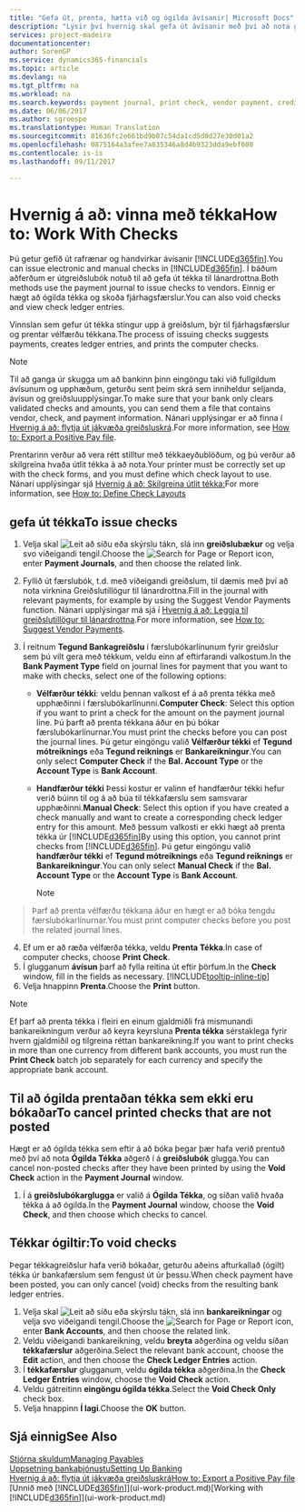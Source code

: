 ```yaml
---
title: "Gefa út, prenta, hætta við og ógilda ávísanir| Microsoft Docs"
description: "Lýsir því hvernig skal gefa út ávísanir með því að nota greiðslubók, prenta ávísanir og ógilda eða skoða ávísanafjárhagsfærslur í Financials."
services: project-madeira
documentationcenter: 
author: SorenGP
ms.service: dynamics365-financials
ms.topic: article
ms.devlang: na
ms.tgt_pltfrm: na
ms.workload: na
ms.search.keywords: payment journal, print check, vendor payment, creditor, debt, balance due, AP
ms.date: 06/06/2017
ms.author: sgroespe
ms.translationtype: Human Translation
ms.sourcegitcommit: 81636fc2e661bd9b07c54da1cd5d0d27e30d01a2
ms.openlocfilehash: 0875164a3afee7a835346a8d4b9323dda9ebf080
ms.contentlocale: is-is
ms.lasthandoff: 09/11/2017

---
```

# <a name="how-to-work-with-checks"></a><span data-ttu-id="cdca2-103">Hvernig á að: vinna með tékka</span><span class="sxs-lookup"><span data-stu-id="cdca2-103">How to: Work With Checks</span></span>
<span data-ttu-id="cdca2-104">Þú getur gefið út rafrænar og handvirkar ávísanir [!INCLUDE[d365fin](includes/d365fin_md.md)].</span><span class="sxs-lookup"><span data-stu-id="cdca2-104">You can issue electronic and manual checks in [!INCLUDE[d365fin](includes/d365fin_md.md)].</span></span> <span data-ttu-id="cdca2-105">Í báðum aðferðum er útgreiðslubók notuð til að gefa út tékka til lánardrottna.</span><span class="sxs-lookup"><span data-stu-id="cdca2-105">Both methods use the payment journal to issue checks to vendors.</span></span> <span data-ttu-id="cdca2-106">Einnig er hægt að ógilda tékka og skoða fjárhagsfærslur.</span><span class="sxs-lookup"><span data-stu-id="cdca2-106">You can also void checks and view check ledger entries.</span></span>

<span data-ttu-id="cdca2-107">Vinnslan sem gefur út tékka stingur upp á greiðslum, býr til fjárhagsfærslur og prentar vélfærðu  tékkana.</span><span class="sxs-lookup"><span data-stu-id="cdca2-107">The process of issuing checks suggests payments, creates ledger entries, and prints the computer checks.</span></span>

> [!NOTE]  
>   <span data-ttu-id="cdca2-108">Til að ganga úr skugga um að bankinn þinn eingöngu taki við fullgildum ávísunum og upphæðum, geturðu sent þeim skrá sem inniheldur seljanda, ávísun og greiðsluupplýsingar.</span><span class="sxs-lookup"><span data-stu-id="cdca2-108">To make sure that your bank only clears validated checks and amounts, you can send them a file that contains vendor, check, and payment information.</span></span> <span data-ttu-id="cdca2-109">Nánari upplýsingar er að finna í [Hvernig á að: flytja út jákvæða greiðsluskrá](finance-how-positive-pay.md).</span><span class="sxs-lookup"><span data-stu-id="cdca2-109">For more information, see [How to: Export a Positive Pay file](finance-how-positive-pay.md).</span></span>

<span data-ttu-id="cdca2-110">Prentarinn verður að vera rétt stilltur með tékkaeyðublöðum, og þú verður að skilgreina hvaða útlit tékka á að nota.</span><span class="sxs-lookup"><span data-stu-id="cdca2-110">Your printer must be correctly set up with the check forms, and you must define which check layout to use.</span></span> <span data-ttu-id="cdca2-111">Nánari upplýsingar sjá [Hvernig á að: Skilgreina útlit tékka:](finance-how-define-check-layouts.md)</span><span class="sxs-lookup"><span data-stu-id="cdca2-111">For more information, see [How to: Define Check Layouts](finance-how-define-check-layouts.md)</span></span>

## <a name="to-issue-checks"></a><span data-ttu-id="cdca2-112">gefa út tékka</span><span class="sxs-lookup"><span data-stu-id="cdca2-112">To issue checks</span></span>
1. <span data-ttu-id="cdca2-113">Velja skal ![Leit að síðu eða skýrslu](media/ui-search/search_small.png "Leit að síðu eða skýrslu táknið") tákn, slá inn **greiðslubækur** og velja svo viðeigandi tengil.</span><span class="sxs-lookup"><span data-stu-id="cdca2-113">Choose the ![Search for Page or Report](media/ui-search/search_small.png "Search for Page or Report icon") icon, enter **Payment Journals**, and then choose the related link.</span></span>
2. <span data-ttu-id="cdca2-114">Fyllið út færslubók, t.d. með viðeigandi greiðslum, til dæmis með því að nota virknina Greiðslutillögur til lánardrottna.</span><span class="sxs-lookup"><span data-stu-id="cdca2-114">Fill in the journal with relevant payments, for example by using the Suggest Vendor Payments function.</span></span> <span data-ttu-id="cdca2-115">Nánari upplýsingar má sjá í [Hvernig á að: Leggja til greiðslutillögur til lánardrottna](payables-how-suggest-vendor-payments.md).</span><span class="sxs-lookup"><span data-stu-id="cdca2-115">For more information, see [How to: Suggest Vendor Payments](payables-how-suggest-vendor-payments.md).</span></span>
3. <span data-ttu-id="cdca2-116">Í reitnum **Tegund Bankagreiðslu** í færslubókarlínunum fyrir greiðslur sem þú vilt gera með tékkum, veldu einn af eftirfarandi valkostum.</span><span class="sxs-lookup"><span data-stu-id="cdca2-116">In the **Bank Payment Type** field on journal lines for payment that you want to make with checks, select one of the following options:</span></span>

   * <span data-ttu-id="cdca2-117">**Vélfærður tékki**: veldu þennan valkost ef  á að prenta tékka með upphæðinni í færslubókarlínunni.</span><span class="sxs-lookup"><span data-stu-id="cdca2-117">**Computer Check**: Select this option if you want to print a check for the amount on the payment journal line.</span></span> <span data-ttu-id="cdca2-118">Þú þarft að prenta tékkana áður en þú bókar færslubókarlínurnar.</span><span class="sxs-lookup"><span data-stu-id="cdca2-118">You must print the checks before you can post the journal lines.</span></span> <span data-ttu-id="cdca2-119">Þú getur eingöngu valið **Vélfærður tékki** ef **Tegund mótreiknings** eða **Tegund reiknings** er **Bankareikningur**.</span><span class="sxs-lookup"><span data-stu-id="cdca2-119">You can only select **Computer Check** if the **Bal. Account Type** or the **Account Type** is **Bank Account**.</span></span>
   * <span data-ttu-id="cdca2-120">**Handfærður tékki**  Þessi kostur er valinn ef handfærður tékki hefur verið búinn til og  á að búa til tékkafærslu sem samsvarar upphæðinni.</span><span class="sxs-lookup"><span data-stu-id="cdca2-120">**Manual Check**: Select this option if you have created a check manually and want to create a corresponding check ledger entry for this amount.</span></span> <span data-ttu-id="cdca2-121">Með þessum valkosti er ekki hægt að prenta tékka úr [!INCLUDE[d365fin](includes/d365fin_md.md)]</span><span class="sxs-lookup"><span data-stu-id="cdca2-121">By using this option, you cannot print checks from [!INCLUDE[d365fin](includes/d365fin_md.md)].</span></span> <span data-ttu-id="cdca2-122">Þú getur eingöngu valið **handfærður tékki** ef **Tegund mótreiknings** eða **Tegund reiknings** er **Bankareikningur**.</span><span class="sxs-lookup"><span data-stu-id="cdca2-122">You can only select **Manual Check** if the **Bal. Account Type** or the **Account Type** is **Bank Account**.</span></span>

     > [!NOTE]  
>   <span data-ttu-id="cdca2-123">Þarf að prenta vélfærðu tékkana áður en hægt er að bóka tengdu færslubókarlínurnar.</span><span class="sxs-lookup"><span data-stu-id="cdca2-123">You must print computer checks before you post the related journal lines.</span></span>
4. <span data-ttu-id="cdca2-124">Ef um er að ræða vélfærða tékka, veldu **Prenta Tékka**.</span><span class="sxs-lookup"><span data-stu-id="cdca2-124">In case of computer checks, choose **Print Check**.</span></span>
5. <span data-ttu-id="cdca2-125">Í glugganum **ávísun** þarf að fylla reitina út eftir þörfum.</span><span class="sxs-lookup"><span data-stu-id="cdca2-125">In the **Check** window, fill in the fields as necessary.</span></span> [!INCLUDE[tooltip-inline-tip](includes/tooltip-inline-tip_md.md)]
6. <span data-ttu-id="cdca2-126">Velja hnappinn **Prenta**.</span><span class="sxs-lookup"><span data-stu-id="cdca2-126">Choose the **Print** button.</span></span>

> [!NOTE]  
>   <span data-ttu-id="cdca2-127">Ef þarf að prenta tékka í fleiri en einum gjaldmiðli frá mismunandi bankareikningum verður að keyra keyrsluna **Prenta tékka** sérstaklega fyrir hvern gjaldmiðil og tilgreina réttan bankareikning.</span><span class="sxs-lookup"><span data-stu-id="cdca2-127">If you want to print checks in more than one currency from different bank accounts, you must run the **Print Check** batch job separately for each currency and specify the appropriate bank account.</span></span>

## <a name="to-cancel-printed-checks-that-are-not-posted"></a><span data-ttu-id="cdca2-128">Til að ógilda prentaðan tékka sem ekki eru bókaðar</span><span class="sxs-lookup"><span data-stu-id="cdca2-128">To cancel printed checks that are not posted</span></span>
<span data-ttu-id="cdca2-129">Hægt er að ógilda tékka sem eftir á að bóka þegar þær hafa verið prentuð með því að nota **Ógilda Tékka** aðgerð í á **greiðslubók** glugga.</span><span class="sxs-lookup"><span data-stu-id="cdca2-129">You can cancel non-posted checks after they have been printed by using the **Void Check** action in the **Payment Journal** window.</span></span>

1. <span data-ttu-id="cdca2-130">Í á **greiðslubókarglugga** er valið á **Ógilda Tékka**, og síðan valið hvaða tékka á að ógilda.</span><span class="sxs-lookup"><span data-stu-id="cdca2-130">In the **Payment Journal** window, choose the **Void Check**, and then choose which checks to cancel.</span></span>

## <a name="to-void-checks"></a><span data-ttu-id="cdca2-131">Tékkar ógiltir:</span><span class="sxs-lookup"><span data-stu-id="cdca2-131">To void checks</span></span>
<span data-ttu-id="cdca2-132">Þegar tékkagreiðslur hafa verið bókaðar, geturðu aðeins afturkallað (ógilt) tékka úr bankafærslum sem fengust út úr þessu.</span><span class="sxs-lookup"><span data-stu-id="cdca2-132">When check payment have been posted, you can only cancel (void) checks from the resulting bank ledger entries.</span></span>

1. <span data-ttu-id="cdca2-133">Velja skal ![Leit að síðu eða skýrslu](media/ui-search/search_small.png "Leit að síðu eða skýrslu táknið") tákn, slá inn **bankareikningar** og velja svo viðeigandi tengil.</span><span class="sxs-lookup"><span data-stu-id="cdca2-133">Choose the ![Search for Page or Report](media/ui-search/search_small.png "Search for Page or Report icon") icon, enter **Bank Accounts**, and then choose the related link.</span></span>
2. <span data-ttu-id="cdca2-134">Veldu viðeigandi bankareikning, veldu **breyta** aðgerðina og veldu síðan **tékkafærslur** aðgerðina.</span><span class="sxs-lookup"><span data-stu-id="cdca2-134">Select the relevant bank account, choose the **Edit** action, and then choose the **Check Ledger Entries** action.</span></span>
3. <span data-ttu-id="cdca2-135">Í **tékkafærslur** glugganum, veldu **ógilda tékka** aðgerðina.</span><span class="sxs-lookup"><span data-stu-id="cdca2-135">In the **Check Ledger Entries** window, choose the **Void Check** action.</span></span>
4. <span data-ttu-id="cdca2-136">Veldu gátreitinn **eingöngu ógilda tékka**.</span><span class="sxs-lookup"><span data-stu-id="cdca2-136">Select the **Void Check Only** check box.</span></span>
5. <span data-ttu-id="cdca2-137">Velja hnappinn **Í lagi**.</span><span class="sxs-lookup"><span data-stu-id="cdca2-137">Choose the **OK** button.</span></span>

## <a name="see-also"></a><span data-ttu-id="cdca2-138">Sjá einnig</span><span class="sxs-lookup"><span data-stu-id="cdca2-138">See Also</span></span>
[<span data-ttu-id="cdca2-139">Stjórna skuldum</span><span class="sxs-lookup"><span data-stu-id="cdca2-139">Managing Payables</span></span>](payables-manage-payables.md)  
[<span data-ttu-id="cdca2-140">Uppsetning bankaþjónustu</span><span class="sxs-lookup"><span data-stu-id="cdca2-140">Setting Up Banking</span></span>](bank-setup-banking.md)  
[<span data-ttu-id="cdca2-141">Hvernig á að: flytja út jákvæða greiðsluskrá</span><span class="sxs-lookup"><span data-stu-id="cdca2-141">How to: Export a Positive Pay file</span></span>](finance-how-positive-pay.md)  
<span data-ttu-id="cdca2-142">[Unnið með [!INCLUDE[d365fin](includes/d365fin_md.md)]](ui-work-product.md)</span><span class="sxs-lookup"><span data-stu-id="cdca2-142">[Working with [!INCLUDE[d365fin](includes/d365fin_md.md)]](ui-work-product.md)</span></span>  

